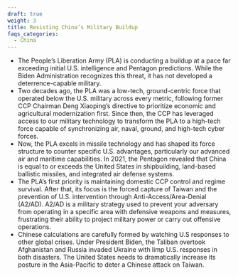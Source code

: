 ```yaml
---
draft: true
weight: 3
title: Resisting China’s Military Buildup
faqs_categories:
  - China
---
```



* The People’s Liberation Army (PLA) is conducting a buildup at a pace far exceeding initial U.S. intelligence and Pentagon predictions. While the Biden Administration recognizes this threat, it has not developed a deterrence-capable military.
* Two decades ago, the PLA was a low-tech, ground-centric force that operated below the U.S. military across every metric, following former CCP Chairman Deng Xiaoping’s directive to prioritize economic and agricultural modernization first. Since then, the CCP has leveraged access to our military technology to transform the PLA to a high-tech force capable of synchronizing air, naval, ground, and high-tech cyber forces.
* Now, the PLA excels in missile technology and has shaped its force structure to counter specific U.S. advantages, particularly our advanced air and maritime capabilities. In 2021, the Pentagon revealed that China is equal to or exceeds the United States in shipbuilding, land-based ballistic missiles, and integrated air defense systems.
* The PLA’s first priority is maintaining domestic CCP control and regime survival. After that, its focus is the forced capture of Taiwan and the prevention of U.S. intervention through Anti-Access/Area-Denial (A2/AD). A2/AD is a military strategy used to prevent your adversary from operating in a specific area with defensive weapons and measures, frustrating their ability to project military power or carry out offensive operations.
* Chinese calculations are carefully formed by watching U.S responses to other global crises. Under President Biden, the Taliban overtook Afghanistan and Russia invaded Ukraine with limp U.S. responses in both disasters. The United States needs to dramatically increase its posture in the Asia-Pacific to deter a Chinese attack on Taiwan.